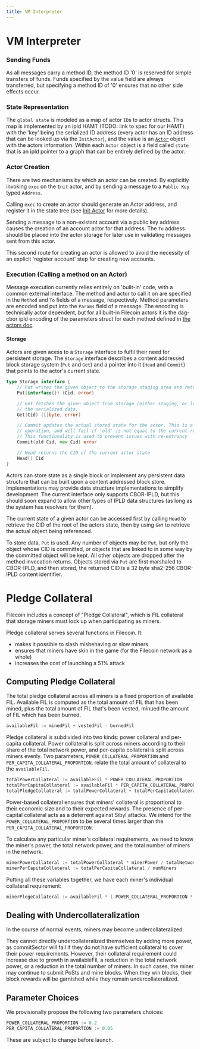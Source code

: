 ```yaml
---
title: VM Interpreter
---
```


# VM Interpreter


### Sending Funds

As all messages carry a method ID, the method ID '0' is reserved for simple
transfers of funds. Funds specified by the value field are always transferred,
but specifying a method ID of '0' ensures that no other side effects occur.

### State Representation

The `global state` is modeled as a map of actor `ID`s to actor structs. This map is implemented by an ipld HAMT (TODO: link to spec for our HAMT) with the 'key' being the serialized ID address (every actor has an ID address that can be looked up via the `InitActor`), and the value is an [`Actor`](data-structures.md#actor) object with the actors information. Within each `Actor` object is a field called `state` that is an ipld pointer to a graph that can be entirely defined by the actor.

### Actor Creation

There are two mechanisms by which an actor can be created. By explicitly invoking `exec` on the `Init` actor, and by sending a message to a `Public Key` typed `Address`.

Calling `exec` to create an actor should generate an Actor address, and register it in the state tree (see [Init Actor](actors.md#init-actor) for more details).

Sending a message to a non-existant account via a public key address causes the creation of an account actor for that address. The `To` address should be placed into the actor storage for later use in validating messages sent from this actor.

This second route for creating an actor is allowed to avoid the necessity of an explicit 'register account' step for creating new accounts.

### Execution (Calling a method on an Actor)

Message execution currently relies entirely on 'built-in' code, with a common external interface. The method and actor to call it on are specified in the `Method` and `To` fields of a message, respectively. Method parameters are encoded and put into the `Params` field of a message. The encoding is technically actor dependent, but for all built-in Filecoin actors it is the dag-cbor ipld encoding of the parameters struct for each method defined in [the actors doc](actors.md).

#### Storage

Actors are given acess to a `Storage` interface to fulfil their need for persistent storage. The `Storage` interface describes a content addressed block storage system (`Put` and `Get`) and a pointer into it (`Head` and `Commit`) that points to the actor's current state.

```go
type Storage interface {
	// Put writes the given object to the storage staging area and returns its CID
	Put(interface{}) (Cid, error)

	// Get fetches the given object from storage (either staging, or local) and returns
	// the serialized data.
	Get(Cid) ([]byte, error)

	// Commit updates the actual stored state for the actor. This is a compare and swap
	// operation, and will fail if 'old' is not equal to the current return value of `Head`.
	// This functionality is used to prevent issues with re-entrancy
	Commit(old Cid, new Cid) error

	// Head returns the CID of the current actor state
	Head() Cid
}
```

Actors can store state as a single block or implement any persistent
data structure that can be built upon a content addressed block store.
Implementations may provide data structure implementations to simplify
development. The current interface only supports CBOR-IPLD, but this
should soon expand to allow other types of IPLD data structures (as long
as the system has resolvers for them).

The current state of a given actor can be accessed first by calling `Head` to retrieve the CID of the root of the actors state, then by using `Get` to retrieve the actual object being referenced.

To store data, `Put` is used. Any number of objects may be `Put`, but only the object whose CID is committed, or objects that are linked to in some way by the committed object will be kept. All other objects are dropped after the method invocation returns. Objects stored via `Put` are first marshaled to CBOR-IPLD, and then stored, the returned CID is a 32 byte sha2-256 CBOR-IPLD content identifier.


# Pledge Collateral

Filecoin includes a concept of "Pledge Collateral", which is FIL collateral that storage miners must lock up when participating as miners.

Pledge collateral serves several functions in Filecoin. It:

- makes it possible to slash misbehaving or slow miners
- ensures that miners have skin in the game (for the Filecoin network as a whole)
- increases the cost of launching a 51% attack


## Computing Pledge Collateral

The total pledge collateral across all miners is a fixed proportion of available FIL.
Available FIL is computed as the total amount of FIL that has been mined, plus the total amount of FIL that's been vested, minued the amount of FIL which has been burned.

```go
availableFil := minedFil + vestedFil - burnedFil
```

Pledge collateral is subdivided into two kinds: power collateral and per-capita collateral.
Power collateral is split across miners according to their share of the total network power, and per-capita collateral is split across miners evenly.
Two parameters, `POWER_COLLATERAL_PROPORTION` and `PER_CAPITA_COLLATERAL_PROPORTION`, relate the total amount of collateral to the `availableFil`.

```go
totalPowerCollateral := availableFil * POWER_COLLATERAL_PROPORTION
totalPerCapitaCollateral := availableFil * PER_CAPITA_COLLATERAL_PROPORTION
totalPledgeCollateral := totalPowerCollateral + totalPerCapitaCollateral
```

Power-based collateral ensures that miners' collateral is proportional to their economic size and to their expected rewards.
The presence of per-capital collateral acts as a deterrent against Sibyl attacks.
We intend for the `POWER_COLLATERAL_PROPORTION` to be several times larger than the `PER_CAPITA_COLLATERAL_PROPORTION`.

To calculate any particular miner's collateral requirements, we need to know the miner's power, the total network power, and the total number of miners in the network.

```go
minerPowerCollateral := totalPowerCollateral * minerPower / totalNetworkPower
minerPerCapitaCollateral := totalPerCapitaCollateral / numMiners
```

Putting all these variables together, we have each miner's individual collateral requirement:
```go
minerPlegeCollateral := availableFil * ( POWER_COLLATERAL_PROPORTION * minerPower / totalNetworkPower PER_CAPITA_COLLATERAL_PROPORTION / numMiners)
```

## Dealing with Undercollateralization

In the course of normal events, miners may become undercollateralized.

They cannot directly undercollateralized themselves by adding more power, as commitSector will fail if they do not have sufficient collateral to cover their power requirements.
However, their collateral requirement could increase due to growth in availableFil, a reduction in the total network power, or a reduction in the total number of miners.
In such cases, the miner may continue to submit PoSts and mine blocks. When they win blocks, their block rewards will be garnished while they remain undercollateralized.

## Parameter Choices

We provisionally propose the following two parameters choices:

```go
POWER_COLLATERAL_PROPORTION := 0.2
PER_CAPITA_COLLATERAL_PROPORTION := 0.05
```

These are subject to change before launch.
